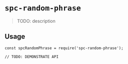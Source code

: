 # `spc-random-phrase`

> TODO: description

## Usage

```
const spcRandomPhrase = require('spc-random-phrase');

// TODO: DEMONSTRATE API
```
